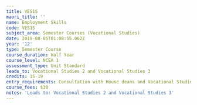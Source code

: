 ```yaml
---
title: VES1S
maori_title: ''
name: Employment Skills
code: VES1S
subject_area: Semester Courses (Vocational Studies)
date: 2019-08-05T01:08:55.062Z
year: '12'
type: Semester Course
course_duration: Half Year
course_level: NCEA 1
assessment_type: Unit Standard
leads_to: Vocational Studies 2 and Vocational Studies 3
credits: 15-19
entry_requirements: Consultation with House deans and Vocational Studies department.
course_fees: $30
notes: 'Leads to: Vocational Studies 2 and Vocational Studies 3'
---
```


